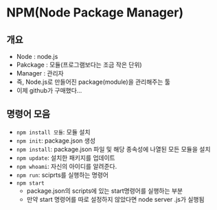 # NPM(Node Package Manager)

## 개요 
- Node : node.js
- Pakckage : 모듈(프로그램보다는 조금 작은 단위)
- Manager : 관리자
- 즉, Node.js로 만들어진  package(module)을 관리해주는 툴
- 이제 github가 구매했다...

## 명령어 모음
- `npm install 모듈`: 모듈 설치
- `npm init`: package.json 생성
- `npm install`: package.json 파일 및 해당 종속성에 나열된 모든 모듈을 설치
- `npm update`: 설치한 패키지를 업데이트
- `npm whoami`: 자신의 아이디를 알려준다.
- `npm run`: sciprts를 실행하는 명령어
- `npm start` 
  - package.json의 scripts에 있는 start명령어를 실행하는 부분
  - 만약 start 명령어를 따로 설정하지 않았다면 node server .js가 실행됨
